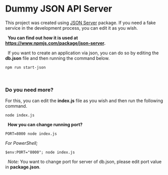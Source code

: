 # Dummy JSON API Server
This project was created using [JSON Server](https://www.npmjs.com/package/json-server) package. If you need a fake service in the development process, you can edit it as you wish.

&nbsp;
**You can find out how it is used at https://www.npmjs.com/package/json-server.**

&nbsp;
If you want to create an application via json, you can do so by editing the **db.json** file and then running the command below.
```
npm run start-json
```
&nbsp;
### Do you need more?


For this, you can edit the **index.js** file as you wish and then run the following command.

```
node index.js
```
&nbsp;
**How you can change running port?**

```
PORT=8000 node index.js
```

*For PowerShell;*
```
$env:PORT="8000"; node index.js
```
&nbsp;
*Note:* You want to change port for server of db.json, please edit port value in **package.json**.
